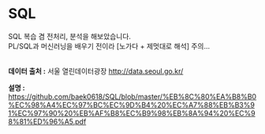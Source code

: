 # SQL
SQL 복습 겸 전처리, 분석을 해보았습니다. <br>
PL/SQL과 머신러닝을 배우기 전이라 [노가다 + 제멋대로 해석] 주의...<br><br>

**데이터 출처 :** 서울 열린데이터광장 http://data.seoul.go.kr/ <br>

**설명 :** <br>
https://github.com/baek0618/SQL/blob/master/%EB%8C%80%EA%B8%B0%EC%98%A4%EC%97%BC%EC%9D%B4%20%EC%A7%88%EB%B3%91%EC%97%90%20%EB%AF%B8%EC%B9%98%EB%8A%94%20%EC%98%81%ED%96%A5.pdf
